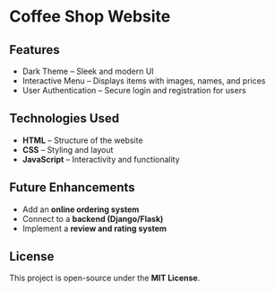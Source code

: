 #  Coffee Shop Website  

## Features  
- Dark Theme – Sleek and modern UI  
- Interactive Menu – Displays items with images, names, and prices  
- User Authentication – Secure login and registration for users  

## Technologies Used  
- **HTML** – Structure of the website  
- **CSS** – Styling and layout  
- **JavaScript** – Interactivity and functionality  

## Future Enhancements  
- Add an **online ordering system**  
- Connect to a **backend (Django/Flask)**  
- Implement a **review and rating system**  

## License  
This project is open-source under the **MIT License**.

